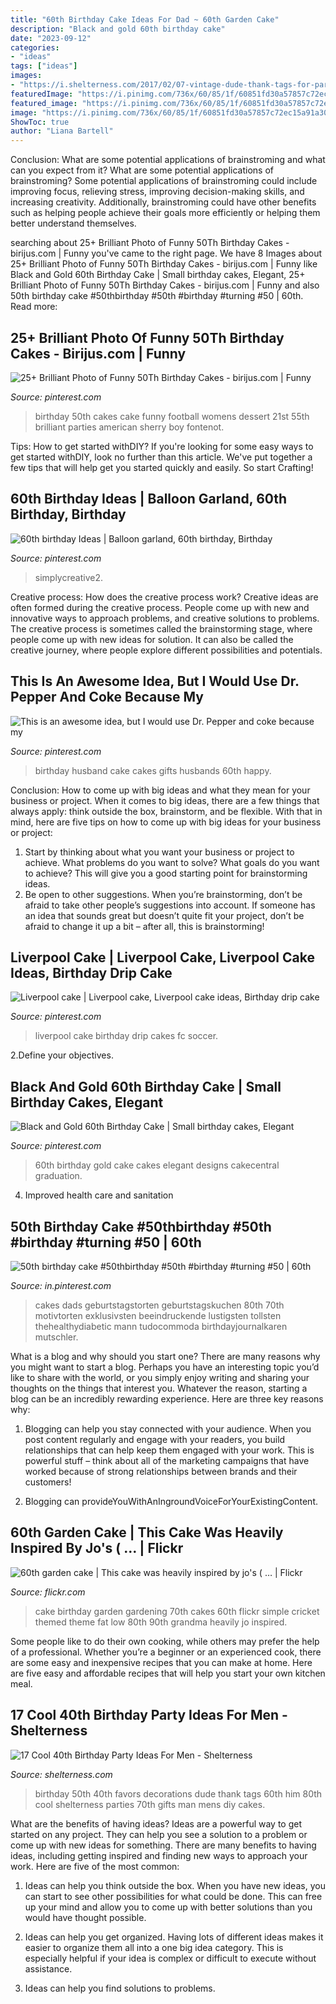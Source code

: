 ```yaml
---
title: "60th Birthday Cake Ideas For Dad ~ 60th Garden Cake"
description: "Black and gold 60th birthday cake"
date: "2023-09-12"
categories:
- "ideas"
tags: ["ideas"]
images:
- "https://i.shelterness.com/2017/02/07-vintage-dude-thank-tags-for-party-favors.jpg"
featuredImage: "https://i.pinimg.com/736x/60/85/1f/60851fd30a57857c72ec15a91a304227.jpg"
featured_image: "https://i.pinimg.com/736x/60/85/1f/60851fd30a57857c72ec15a91a304227.jpg"
image: "https://i.pinimg.com/736x/60/85/1f/60851fd30a57857c72ec15a91a304227.jpg"
ShowToc: true
author: "Liana Bartell"
---
```



Conclusion: What are some potential applications of brainstroming and what can you expect from it?
What are some potential applications of brainstroming?
Some potential applications of brainstroming could include improving focus, relieving stress, improving decision-making skills, and increasing creativity. Additionally, brainstroming could have other benefits such as helping people achieve their goals more efficiently or helping them better understand themselves.

	

		
searching about 25+ Brilliant Photo of Funny 50Th Birthday Cakes - birijus.com | Funny you've came to the right page. We have 8 Images about 25+ Brilliant Photo of Funny 50Th Birthday Cakes - birijus.com | Funny like Black and Gold 60th Birthday Cake | Small birthday cakes, Elegant, 25+ Brilliant Photo of Funny 50Th Birthday Cakes - birijus.com | Funny and also 50th birthday cake #50thbirthday #50th #birthday #turning #50 | 60th. Read more:
		
    
## 25+ Brilliant Photo Of Funny 50Th Birthday Cakes - Birijus.com | Funny

<img loading=lazy src="https://i.pinimg.com/736x/c8/26/9b/c8269b83641c4d392f6b93ff4bdce05e.jpg" onerror="this.onerror=null;this.src='https://tse1.mm.bing.net/th?id=OIP.TldrRc4-qELd_XDbrFNFdAHaJ4&amp;pid=15.1';" alt="25+ Brilliant Photo of Funny 50Th Birthday Cakes - birijus.com | Funny">

_Source: pinterest.com_

>birthday 50th cakes cake funny football womens dessert 21st 55th brilliant parties american sherry boy fontenot. 

	

Tips: How to get started withDIY?
If you're looking for some easy ways to get started withDIY, look no further than this article. We've put together a few tips that will help get you started quickly and easily. So start Crafting!

    
## 60th Birthday Ideas | Balloon Garland, 60th Birthday, Birthday

<img loading=lazy src="https://i.pinimg.com/736x/60/85/1f/60851fd30a57857c72ec15a91a304227.jpg" onerror="this.onerror=null;this.src='https://tse3.mm.bing.net/th?id=OIP.ONCivxmT-W46qwR1_tukdgHaDg&amp;pid=15.1';" alt="60th birthday Ideas | Balloon garland, 60th birthday, Birthday">

_Source: pinterest.com_

>simplycreative2. 

	

Creative process: How does the creative process work?
Creative ideas are often formed during the creative process. People come up with new and innovative ways to approach problems, and creative solutions to problems. The creative process is sometimes called the brainstorming stage, where people come up with new ideas for solution. It can also be called the creative journey, where people explore different possibilities and potentials.

    
## This Is An Awesome Idea, But I Would Use Dr. Pepper And Coke Because My

<img loading=lazy src="https://i.pinimg.com/736x/c5/de/b9/c5deb900a30806516596fb16ebc8d207--husband-birthday-cakes-birthday-ideas.jpg" onerror="this.onerror=null;this.src='https://tse4.mm.bing.net/th?id=OIP.XVbCt4m-s2pNzAxSftLzWwHaJ3&amp;pid=15.1';" alt="This is an awesome idea, but I would use Dr. Pepper and coke because my">

_Source: pinterest.com_

>birthday husband cake cakes gifts husbands 60th happy. 

	

Conclusion: How to come up with big ideas and what they mean for your business or project.
When it comes to big ideas, there are a few things that always apply: think outside the box, brainstorm, and be flexible. With that in mind, here are five tips on how to come up with big ideas for your business or project: 
1. Start by thinking about what you want your business or project to achieve. What problems do you want to solve? What goals do you want to achieve? This will give you a good starting point for brainstorming ideas. 
2. Be open to other suggestions. When you’re brainstorming, don’t be afraid to take other people’s suggestions into account. If someone has an idea that sounds great but doesn’t quite fit your project, don’t be afraid to change it up a bit – after all, this is brainstorming! 

    
## Liverpool Cake | Liverpool Cake, Liverpool Cake Ideas, Birthday Drip Cake

<img loading=lazy src="https://i.pinimg.com/736x/f6/09/32/f609329c98eafc8f385c1c756475f5d5.jpg" onerror="this.onerror=null;this.src='https://tse2.mm.bing.net/th?id=OIP.E1CT1E6kY38WM96c8LsNeQHaLH&amp;pid=15.1';" alt="Liverpool cake | Liverpool cake, Liverpool cake ideas, Birthday drip cake">

_Source: pinterest.com_

>liverpool cake birthday drip cakes fc soccer. 

	

2.Define your objectives.

    
## Black And Gold 60th Birthday Cake | Small Birthday Cakes, Elegant

<img loading=lazy src="https://i.pinimg.com/736x/93/90/ee/9390eea6e074386c2f3ce0e125a7976d.jpg" onerror="this.onerror=null;this.src='https://tse3.mm.bing.net/th?id=OIP.W_aGmMrjhDb1eXiOCX4_MwHaJ3&amp;pid=15.1';" alt="Black and Gold 60th Birthday Cake | Small birthday cakes, Elegant">

_Source: pinterest.com_

>60th birthday gold cake cakes elegant designs cakecentral graduation. 

	

4. Improved health care and sanitation 

    
## 50th Birthday Cake #50thbirthday #50th #birthday #turning #50 | 60th

<img loading=lazy src="https://i.pinimg.com/736x/5a/a8/6b/5aa86bb3feeda4381d15fc7298861641.jpg" onerror="this.onerror=null;this.src='https://tse4.mm.bing.net/th?id=OIP.GibEE9pD0HwRf7-btpn-pwHaKB&amp;pid=15.1';" alt="50th birthday cake #50thbirthday #50th #birthday #turning #50 | 60th">

_Source: in.pinterest.com_

>cakes dads geburtstagstorten geburtstagskuchen 80th 70th motivtorten exklusivsten beeindruckende lustigsten tollsten thehealthydiabetic mann tudocommoda birthdayjournalkaren mutschler. 

	

What is a blog and why should you start one?
There are many reasons why you might want to start a blog. Perhaps you have an interesting topic you’d like to share with the world, or you simply enjoy writing and sharing your thoughts on the things that interest you. Whatever the reason, starting a blog can be an incredibly rewarding experience. Here are three key reasons why: 
1) Blogging can help you stay connected with your audience. When you post content regularly and engage with your readers, you build relationships that can help keep them engaged with your work. This is powerful stuff – think about all of the marketing campaigns that have worked because of strong relationships between brands and their customers! 

2) Blogging can provideYouWithAnIngroundVoiceForYourExistingContent.

    
## 60th Garden Cake | This Cake Was Heavily Inspired By Jo&#039;s ( … | Flickr

<img loading=lazy src="https://c1.staticflickr.com/5/4070/4639857996_b3f6db609a_z.jpg" onerror="this.onerror=null;this.src='https://tse3.mm.bing.net/th?id=OIP.axfuw2uJASKLekycu8FgagHaHT&amp;pid=15.1';" alt="60th garden cake | This cake was heavily inspired by jo&#039;s ( … | Flickr">

_Source: flickr.com_

>cake birthday garden gardening 70th cakes 60th flickr simple cricket themed theme fat low 80th 90th grandma heavily jo inspired. 

	

Some people like to do their own cooking, while others may prefer the help of a professional. Whether you’re a beginner or an experienced cook, there are some easy and inexpensive recipes that you can make at home. Here are five easy and affordable recipes that will help you start your own kitchen meal.

    
## 17 Cool 40th Birthday Party Ideas For Men - Shelterness

<img loading=lazy src="https://i.shelterness.com/2017/02/07-vintage-dude-thank-tags-for-party-favors.jpg" onerror="this.onerror=null;this.src='https://tse3.mm.bing.net/th?id=OIP.Ne2XOytjrLigGekK1BxSpwHaJ4&amp;pid=15.1';" alt="17 Cool 40th Birthday Party Ideas For Men - Shelterness">

_Source: shelterness.com_

>birthday 50th 40th favors decorations dude thank tags 60th him 80th cool shelterness parties 70th gifts man mens diy cakes. 

	

What are the benefits of having ideas?
Ideas are a powerful way to get started on any project. They can help you see a solution to a problem or come up with new ideas for something. There are many benefits to having ideas, including getting inspired and finding new ways to approach your work. Here are five of the most common: 
1. Ideas can help you think outside the box. When you have new ideas, you can start to see other possibilities for what could be done. This can free up your mind and allow you to come up with better solutions than you would have thought possible. 

2. Ideas can help you get organized. Having lots of different ideas makes it easier to organize them all into a one big idea category. This is especially helpful if your idea is complex or difficult to execute without assistance. 

3. Ideas can help you find solutions to problems.

